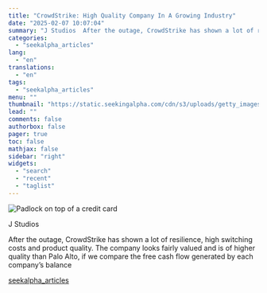 ```yaml
---
title: "CrowdStrike: High Quality Company In A Growing Industry"
date: "2025-02-07 10:07:04"
summary: "J Studios  After the outage, CrowdStrike has shown a lot of resilience, high switching costs and product quality. The company looks fairly valued and is of higher quality than Palo Alto, if we compare the free cash flow generated by each company’s balance"
categories:
  - "seekalpha_articles"
lang:
  - "en"
translations:
  - "en"
tags:
  - "seekalpha_articles"
menu: ""
thumbnail: "https://static.seekingalpha.com/cdn/s3/uploads/getty_images/2143902525/image_2143902525.jpg"
lead: ""
comments: false
authorbox: false
pager: true
toc: false
mathjax: false
sidebar: "right"
widgets:
  - "search"
  - "recent"
  - "taglist"
---
```


![Padlock on top of a credit card](https://static.seekingalpha.com/cdn/s3/uploads/getty_images/2143902525/image_2143902525.jpg?io=getty-c-w750) 



J Studios





After the outage, CrowdStrike has shown a lot of resilience, high switching costs and product quality. The company looks fairly valued and is of higher quality than Palo Alto, if we compare the free cash flow generated by each company’s balance

[seekalpha_articles](https://seekingalpha.com/article/4755936-crowdstrike-high-quality-company-in-a-growing-industry)
